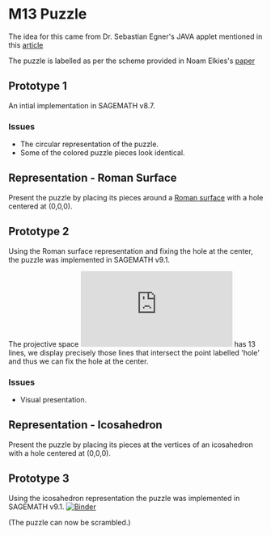 # M13 Puzzle

The idea for this came from Dr. Sebastian Egner's JAVA applet mentioned in this [article](http://www.neverendingbooks.org/the-mathieu-groupoid-1)

The puzzle is labelled as per the scheme provided in Noam Elkies's [paper](https://arxiv.org/pdf/math/0508630.pdf)

## Prototype 1

An intial implementation in SAGEMATH v8.7.

### Issues
- The circular representation of the puzzle.
- Some of the colored puzzle pieces look identical.

## Representation - Roman Surface

Present the puzzle by placing its pieces around a [Roman surface](https://en.wikipedia.org/wiki/Roman_surface) with a hole centered at (0,0,0).

## Prototype 2

Using the Roman surface representation and fixing the hole at the center, the puzzle was implemented in SAGEMATH v9.1. 

The projective space ![equation](https://latex.codecogs.com/gif.latex?%5Cmathbb%7BP%7D%5E%7B2%7D%28%5Cmathbb%7BF%7D_%7B3%7D%29) has 13 lines, we display precisely those lines that intersect the point labelled 'hole' and thus we can fix the hole at the center. 

### Issues
- Visual presentation.

## Representation - Icosahedron

Present the puzzle by placing its pieces at the vertices of an icosahedron with a hole centered at (0,0,0).

## Prototype 3

Using the icosahedron representation the puzzle was implemented in SAGEMATH v9.1. [![Binder](https://mybinder.org/badge_logo.svg)](https://mybinder.org/v2/gh/vitthalyp/AlgOne_Material/master?filepath=%2FM13_Puzzle%2FDemo_Puzzle.ipynb)

(The puzzle can now be scrambled.)

